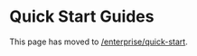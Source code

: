 # Quick Start Guides

This page has moved to [/enterprise/quick-start](/enterprise/quick-start/README.md).
